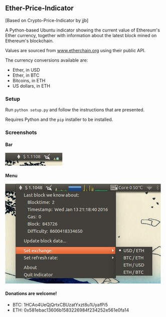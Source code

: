 ## Ether-Price-Indicator

[Based on Crypto-Price-Indicator by jjb]

A Python-based Ubuntu indicator showing the current value of Ethereum's Ether currency, together with
information about the latest block mined on Ethereum's blockchain.

Values are sourced from www.etherchain.org using their public API. 

The currency conversions available are:
 * Ether, in USD
 * Ether, in BTC
 * Bitcoins, in ETH
 * US dollars, in ETH

### Setup
Run `python setup.py` and follow the instructions that are presented.

Requires Python and the `pip` installer to be installed. 

### Screenshots
#### Bar
![ScreenShot](screenie1.png)
#### Menu
![ScreenShot](screenie2.png) 

#### Donations are welcome!

 * BTC: 1HCAo4UeQjQrtxCBUzatYxzt8u1UyafPi5
 * ETH: 0x581ebac13606b1583226984f234252e561e0fa14

